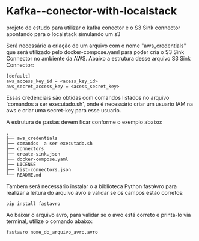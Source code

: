 # Kafka--conector-with-localstack
projeto de estudo para utilizar o kafka conector e o S3 Sink connector apontando para o localstack simulando um s3

Será necessário a criação de um arquivo com o nome "aws_credentials" que será utilizado pelo docker-compose.yaml para poder cria o S3 Sink Connector no ambiente da AWS. Abaixo a estrutura desse arquivo S3 Sink Connector:
```
[default]
aws_access_key_id = <acess_key_id>
aws_secret_access_key = <acess_secret_key>
```

Essas credenciais são obtidas com comandos listados no arquivo 'comandos a ser executado.sh', onde é necessário criar um usuario IAM na aws e criar uma secret-key para esse usuario.

A estrutura de pastas devem ficar conforme o exemplo abaixo:

```
.
├── aws_credentials
├── comandos  a ser executado.sh
├── connectors
├── create-sink.json
├── docker-compose.yaml
├── LICENSE
├── list-connectors.json
└── README.md

```

Tambem será necessário instalar o a biblioteca Python fastAvro para realizar a leitura do arquivo avro e validar se os campos estão corretos:

```
pip install fastavro
```
Ao baixar o arquivo avro, para validar se o avro está correto e printa-lo via terminal, utilize o comando abaixo:
```
fastavro nome_do_arquivo_avro.avro
```
